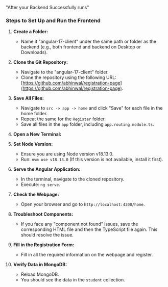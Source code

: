 "After your Backend Successfully runs"

### Steps to Set Up and Run the Frontend

1. **Create a Folder:**
   - Name it "angular-17-client" under the same path or folder as the backend (e.g., both frontend and backend on Desktop or Downloads).

2. **Clone the Git Repository:**
   - Navigate to the "angular-17-client" folder.
   - Clone the repository using the following URL: [https://github.com/abhinwal/registration-page](https://github.com/abhinwal/registration-page).

3. **Save All Files:**
   - Navigate to `src -> app -> home` and click "Save" for each file in the home folder.
   - Repeat the same for the `Register` folder.
   - Save all files in the `app` folder, including `app.routing.module.ts`.

4. **Open a New Terminal:**

5. **Set Node Version:**
   - Ensure you are using Node version v18.13.0.
   - Run: `nvm use v18.13.0` (If this version is not available, install it first).

6. **Serve the Angular Application:**
   - In the terminal, navigate to the cloned repository.
   - Execute: `ng serve`.

7. **Check the Webpage:**
   - Open your browser and go to `http://localhost:4200/home`.

8. **Troubleshoot Components:**
   - If you face any "component not found" issues, save the corresponding HTML file and then the TypeScript file again. This should resolve the issue.

9. **Fill in the Registration Form:**
   - Fill in all the required information on the webpage and register.

10. **Verify Data in MongoDB:**
    - Reload MongoDB.
    - You should see the data in the `student` collection.

